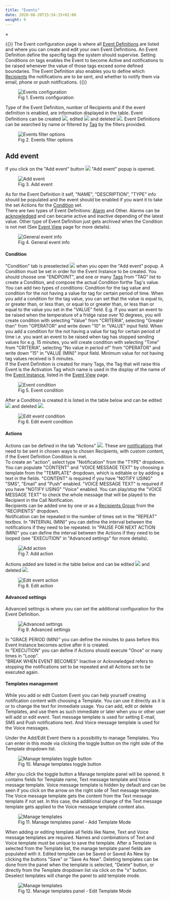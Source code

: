```yaml
---
title: "Events"
date: 2020-08-20T15:54:15+02:00
weight: 9
---
```


<!-- The Modal -->
<div id="myModal" class="modal">
  <span class="close">&times;</span>
  <img class="modal-content" id="img01">
  <div id="caption"></div>
</div>

{{<lead>}}
The Event configuration page is where all [Event Definitions](/glossary#event-definition) are listed and where you can create and edit your own Event Definitions. An Event Definition define the specifig tags the system should supervise. Setting Conditions on tags enables the Event to become Active and notifications to be raised whenever the value of those tags exceed some defined boundaries. The Event Definition also enables you to define which [Recipients](/glossary#recipient) the notifications are to be sent, and whether to notify them via email, phone or push notifications.
{{</lead>}}

<figure class="image_container">
    <img class="center_image myImg" onClick="reply_click(this)"  id="config-events" src="/eventsConf-table.png" alt="Events configuration">
    <figcaption>Fig 1. Events configuration</figcaption>
</figure>

Type of the Event Definition, number of Recipients and if the event definition is enabled, are information displayed in the table. Event Definitions can be created <img src="/add_event_button.png">, edited <img src="/edit-button.png"> and deleted <img  src="/delete-icon.png">. Event Definitions can be searched by name or filtered by [Tag](/glossary#tag) by the filters provided.

<figure class="image_container">
    <img class="center_image myImg figure_resize2" onClick="reply_click(this)"  id="config_events_filters" src="/eventConf-filters.png" alt="Events filter options">
    <figcaption>Fig 2. Events filter options</figcaption>
</figure>

## Add event
If you click on the "Add event" button <img src="/add_event_button.png"> "Add event" popup is opened.
<figure class="image_container">
    <img class="center_image myImg" onClick="reply_click(this)"  id="add_event" src="/addEvent.png" alt="Add event">
    <figcaption>Fig 3. Add event</figcaption>
</figure>

As for the Event Definition it self, "NAME", "DESCRIPTION", "TYPE" info should be populated and the event should be enabled if you want it to take the set Actions for the [Condition](/glossary#condition) set.<br/>
There are two types of Event Definitions: [Alarm](/glossary#alarm) and Other. Alarms can be [acknowledged](/glossary#acknowledge-synonym-ack) and can became active and inactive depending of the latest value. Other type of Event Definition just gets archived when the Condition is not met (See [Event View](/events) page for more details). 
<figure class="image_container">
    <img class="center_image myImg" onClick="reply_click(this)"  id="event_general" src="/event_general.png" alt="General event info">
    <figcaption>Fig 4. General event info</figcaption>
</figure>

#### Condition
"Condition" tab is preselected <img src="/condition_tab.png"> when you open the "Add event" popup. A Condition must be set in order for the Event Instance to be created. You should choose one "ENDPOINT", and one or many [Tags](/glossary#tag) from "TAG" list to create a Condition, and compose the actual Condition forthe Tag's value. You can add two types of conditions: Condition for the tag value and condition for the not having a value for tag for certain period of time. When you add a condition for the tag value, you can set that the value is equal to, or greater than, or less than, or equal to or greater than, or less than or equal to the value you set in the "VALUE" field. E.g. If you want an event to be raised when the temperature of a fridge raise over 10 degrees, you will create condition with selecting "Value" from "CRITERIA", selecting "Greater than" from "OPERATOR" and write down "10" in "VALUE" input field. When you add a condition for the not having a value for tag for certain period of time i.e. you want an event to be raised when tag has stopped sending values for e.g. 15 minutes, you will create condition with selecting "Time" from "CRITERIA", selecting "No value in period of" from "OPERATOR" and write down "15" in "VALUE (MIN)" input field. Minimum value for not having tag values received is 5 minutes.<br/>
If the Event Definition is created for many Tags, the Tag that will raise this Event is the Activation Tag which name is used in the display of the name of the [Event Instance](/glossary#event-instance), listed in the [Event View](/events) page.
<figure class="image_container">
    <img class="center_image myImg" onClick="reply_click(this)"  id="event_condition" src="/eventCondition.png" alt="Event condition">
    <figcaption>Fig 5. Event condition</figcaption>
</figure>

After a Condition is created it is listed in the table below and can be edited <img src="/edit_event.png"> and deleted <img  src="/delete_event.png">.
<figure class="image_container">
    <img class="center_image myImg" onClick="reply_click(this)"  id="condition_edit_mode" src="/conditionEditMode.png" alt="Edit event condition">
    <figcaption>Fig 6. Edit event condition</figcaption>
</figure>

#### Actions
Actions can be defined in the tab "Actions" <img  src="/actions_tab.png">.
These are [notifications](/glossary#notification) that need to be sent in chosen ways to chosen Recipients, with custom content, if the Event Definition Condition is met.
<br/>
To create an "action", select type "Notification" from the "TYPE" dropdown. 
You can populate "CONTENT" and "VOICE MESSAGE TEXT" by choosing a template from the "TEMPLATE" dropdown, which is editable or by adding a text in the fields. "CONTENT" is required if you have "NOTIFY USING" "SMS", "Email" and "Push" enabled. "VOICE MESSAGE TEXT" is required if you have "NOTIFY USING" "Voice" enabled. You can play/stop the "VOICE MESSAGE TEXT" to check the whole message that will be played to the Recipient in the Call Notification. <br/>
Recipients can be added one by one or as a [Recipients Group](/glossary#recipient-group) from the "RECIPIENTS" dropdown.
<br/>
Notification can be repeated in the number of times set in the "REPEAT" textbox. In "INTERVAL (MIN)" you can define the interval between the notifications if they need to be repeated. In "PAUSE FOR NEXT ACTION (MIN)" you can define the interval between the Actions if they need to be looped (see "EXECUTION" in "Advanced settings" for more details).
<figure class="image_container">
    <img class="center_image myImg" onClick="reply_click(this)"  id="add_action" src="/add_action.png" alt="Add action">
    <figcaption>Fig 7. Add action</figcaption>
</figure>

Actions added are listed in the table below and can be edited <img src="/edit_event.png"> and deleted <img  src="/delete_event.png">.
<figure class="image_container">
    <img class="center_image myImg" onClick="reply_click(this)"  id="edit_event_action" src="/edit_event_action.png" alt="Edit event action">
    <figcaption>Fig 8. Edit action</figcaption>
</figure>

#### Advanced settings
Advanced settings is where you can set the additional configuration for the Event Definition.

<figure class="image_container">
    <img class="center_image myImg" onClick="reply_click(this)"  id="advanced_settings" src="/advanced_settings.png" alt="Advanced settings"> 
    <figcaption>Fig 9. Advanced settings</figcaption>
</figure>

 In "GRACE PERIOD (MIN)" you can define the minutes to pass before this Event Instance becomes active after it is created. <br/>
 In "EXECUTION" you can define if Actions should execute "Once" or many times in "Loop".<br/>
 "BREAK WHEN EVENT BECOMES" Inactive or Acknowledged refers to stopping the notifications set to be repeated and all Actions set to be executed again.

#### Templates management
While you add or edit Custom Event you can help yourself creating notification content with choosing a Template. You can use it directly as it is or to change the text for immediate usage.
You can add, edit or delete Templates, and use them as such immediate or later when you or other user will add or edit event.
Text message template is used for setting E-mail, SMS and Push notifications text. And Voice message template is used for the Voice messages.

Under the Add/Edit Event there is a possibility to manage Templates. You can enter in this mode via clicking the toggle button on the right side of the Template dropdown list.

<figure class="image_container">
    <img class="center_image myImg" onClick="reply_click(this)"  id="manage_templates_toggle_button" src="/manage_templates_toggle_button.png" alt="Manage templates toggle button">
    <figcaption>Fig 10. Manage templates toggle button</figcaption>
</figure>

After you click the toggle button a Manage template panel will be opened. It contains fields for Template name, Text message template and Voice message template.
Voice message template is hidden by default and can be seen if you click on the arrow on the right side of Text message template. 
The Voice message template gets the content from the Text message template if not set.
In this case, the additional change of the Text message template gets applied to the Voice message template content also.
    
<figure class="image_container">
    <img class="center_image myImg" onClick="reply_click(this)"  id="manage_templates_opened" src="/manage_templates_add_mode.png" alt="Manage templates"> 
    <figcaption>Fig 11. Manage templates panel - Add Template Mode</figcaption>
</figure>

When adding or editing template all fields like Name, Text and Voice message templates are required. Names and combinations of Text and Voice template must be unique to save the template.
After a Template is selected from the Template list, the manage template panel fields are populated with it. Edited template can be Saved or Saved As New by clicking the buttons "Save" or "Save As New".
Deleting templates can be done from the panel when the template is selected, "Delete" button, or directly from the Template dropdown list via click on the "x" button.
Deselect templates will change the panel to add template mode.
    
<figure class="image_container">
    <img class="center_image myImg" onClick="reply_click(this)"  id="manage_templates_opened" src="/manage_templates_edit_mode.png" alt="Manage templates"> 
    <figcaption>Fig 12. Manage templates panel - Edit Template Mode</figcaption>
</figure>

<script>
// Get the modal
var modal = document.getElementById("myModal");

var modalImg = document.getElementById("img01");
var captionText = document.getElementById("caption");
function reply_click(img)
{
    modal.style.display = "block";
    modalImg.src = img.src;
    captionText.innerHTML = img.alt;
}

modal.onclick = function() { 
  modal.style.display = "none";
}

document.addEventListener('keyup', function(e) {
    if (e.keyCode == 27) {
        modal.style.display = "none";
    }
});
</script>